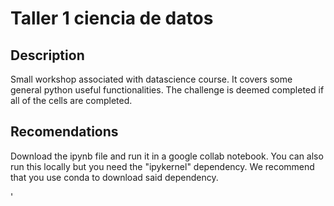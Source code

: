 # Taller 1 ciencia de datos

## Description

Small workshop associated with datascience course. It covers some general python useful functionalities. The challenge is deemed completed if all of the cells are completed.

## Recomendations

Download the ipynb file and run it in a google collab notebook. You can also run this locally but you need the "ipykernel" dependency. We recommend that you use conda to download said dependency. 

'